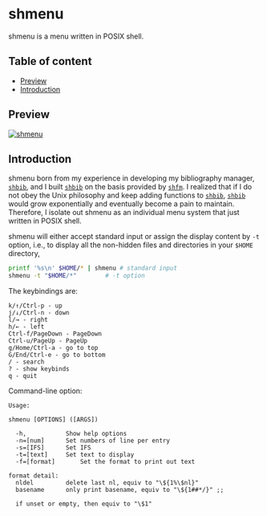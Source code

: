 # shmenu

shmenu is a menu written in POSIX shell.

## Table of content


<!-- vim-markdown-toc GFM -->

* [Preview](#preview)
* [Introduction](#introduction)

<!-- vim-markdown-toc -->

## Preview

[![shmenu](https://asciinema.org/a/IsWFVG2kVyQX1i0AuOlRVpvnv.png)](https://asciinema.org/a/IsWFVG2kVyQX1i0AuOlRVpvnv)

## Introduction

shmenu born from my experience in developing my bibliography manager, [`shbib`](https://github.com/huijunchen9260/shbib), and I built [`shbib`](https://github.com/huijunchen9260/shbib) on the basis provided by [`shfm`](https://github.com/dylanaraps/shfm). I realized that if I do not obey the Unix philosophy and keep adding functions to [`shbib`](https://github.com/huijunchen9260/shbib), [`shbib`](https://github.com/huijunchen9260/shbib) would grow exponentially and eventually become a pain to maintain. Therefore, I isolate out shmenu as an individual menu system that just written in POSIX shell.

shmenu will either accept standard input or assign the display content by `-t` option, i.e., to display all the non-hidden files and directories in your `$HOME` directory,

```sh
printf '%s\n' $HOME/* | shmenu # standard input
shmenu -t "$HOME/*"	       # -t option

```

The keybindings are:

```
k/↑/Ctrl-p - up
j/↓/Ctrl-n - down
l/→ - right
h/← - left
Ctrl-f/PageDown - PageDown
Ctrl-u/PageUp - PageUp
g/Home/Ctrl-a - go to top
G/End/Ctrl-e - go to bottom
/ - search
? - show keybinds
q - quit
```

Command-line option:

```
Usage:

shmenu [OPTIONS] ([ARGS])

  -h,			Show help options
  -n=[num]		Set numbers of line per entry
  -s=[IFS]		Set IFS
  -t=[text]		Set text to display
  -f=[format]		Set the format to print out text

format detail:
  nldel			delete last nl, equiv to "\${1%\$nl}"
  basename		only print basename, equiv to "\${1##*/}" ;;

  if unset or empty, then equiv to "\$1"
```






